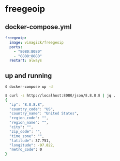 freegeoip
=========

## docker-compose.yml

```yaml
freegeoip:
  image: vimagick/freegeoip
  ports:
    - "8080:8080"
    - "8888:8888"
  restart: always
```

## up and running

```bash
$ docker-compose up -d

$ curl -s http://localhost:8080/json/8.8.8.8 | jq .
{
  "ip": "8.8.8.8",
  "country_code": "US",
  "country_name": "United States",
  "region_code": "",
  "region_name": "",
  "city": "",
  "zip_code": "",
  "time_zone": "",
  "latitude": 37.751,
  "longitude": -97.822,
  "metro_code": 0
}
```
